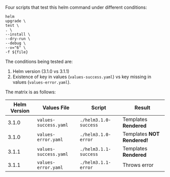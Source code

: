 Four scripts that test this helm command under different conditions:
```
helm
upgrade \
test \
. \
--install \
--dry-run \
--debug \
--v="6" \
-f ${file}
```

The conditions being tested are:
1. Helm version (3.1.0 vs 3.1.1)
2. Existence of key in values (`values-success.yaml`) vs key missing in values (`values-error.yaml`).

The matrix is as follows:

| Helm Version | Values File | Script | Result |
| ------------ | ----------- | ------ | ------ |
| 3.1.0 | `values-success.yaml` | `./helm3.1.0-success` | Templates **Rendered** |
| 3.1.0 | `values-error.yaml` | `./helm3.1.0-error` | Templates **NOT Rendered!** |
| 3.1.1 | `values-success.yaml` | `./helm3.1.1-success` | Templates **Rendered** |
| 3.1.1 | `values-error.yaml` | `./helm3.1.1-error` | Throws error |
